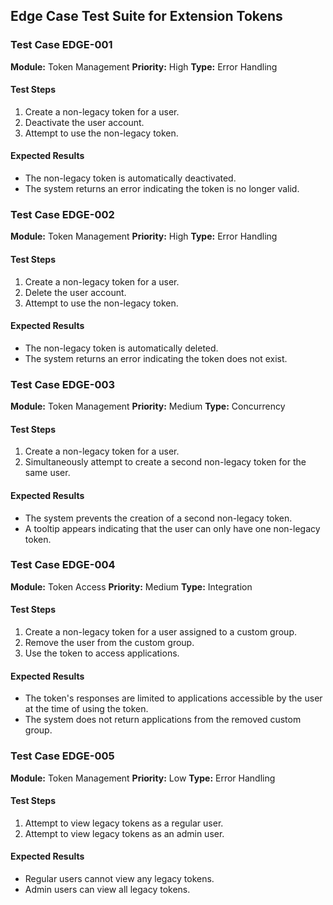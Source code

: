 ## Edge Case Test Suite for Extension Tokens

### Test Case EDGE-001
**Module:** Token Management
**Priority:** High
**Type:** Error Handling
#### Test Steps
1. Create a non-legacy token for a user.
2. Deactivate the user account.
3. Attempt to use the non-legacy token.
#### Expected Results
- The non-legacy token is automatically deactivated.
- The system returns an error indicating the token is no longer valid.

### Test Case EDGE-002
**Module:** Token Management
**Priority:** High
**Type:** Error Handling
#### Test Steps
1. Create a non-legacy token for a user.
2. Delete the user account.
3. Attempt to use the non-legacy token.
#### Expected Results
- The non-legacy token is automatically deleted.
- The system returns an error indicating the token does not exist.

### Test Case EDGE-003
**Module:** Token Management
**Priority:** Medium
**Type:** Concurrency
#### Test Steps
1. Create a non-legacy token for a user.
2. Simultaneously attempt to create a second non-legacy token for the same user.
#### Expected Results
- The system prevents the creation of a second non-legacy token.
- A tooltip appears indicating that the user can only have one non-legacy token.

### Test Case EDGE-004
**Module:** Token Access
**Priority:** Medium
**Type:** Integration
#### Test Steps
1. Create a non-legacy token for a user assigned to a custom group.
2. Remove the user from the custom group.
3. Use the token to access applications.
#### Expected Results
- The token's responses are limited to applications accessible by the user at the time of using the token.
- The system does not return applications from the removed custom group.

### Test Case EDGE-005
**Module:** Token Management
**Priority:** Low
**Type:** Error Handling
#### Test Steps
1. Attempt to view legacy tokens as a regular user.
2. Attempt to view legacy tokens as an admin user.
#### Expected Results
- Regular users cannot view any legacy tokens.
- Admin users can view all legacy tokens.

